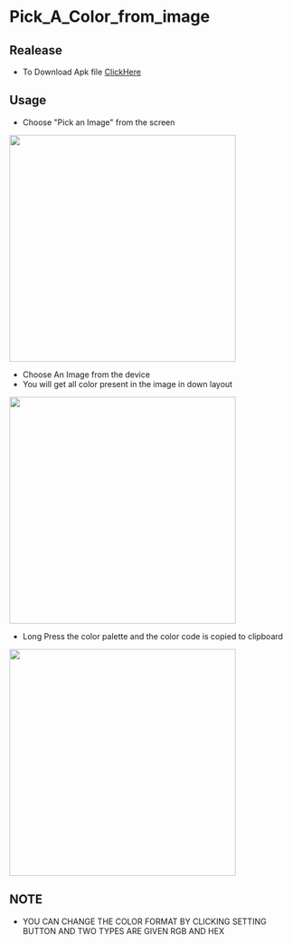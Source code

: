 # Pick_A_Color_from_image
## Realease 
- To Download Apk file [ClickHere](https://github.com/Varshithvhegde/Pick_A_Color_from_image/tree/master/release)

## Usage  
-  Choose "Pick an Image" from the screen
<!-- ![Screenshot_20220601_210835](https://user-images.githubusercontent.com/80502833/171445713-3115795f-811b-4cf7-a1f6-108b4281105a.jpg) -->

<div>
  <img src="https://user-images.githubusercontent.com/80502833/171445713-3115795f-811b-4cf7-a1f6-108b4281105a.jpg" width="400px"</img> 
</div>





-  Choose An Image from the device  
-  You will get all color present in the image in down layout 
<!-- ![Screenshot_20220601_210850](https://user-images.githubusercontent.com/80502833/171446372-8a90e7c9-9662-4bc8-964a-2ffad764c805.jpg) -->

<div>
  <img src="https://user-images.githubusercontent.com/80502833/171446372-8a90e7c9-9662-4bc8-964a-2ffad764c805.jpg" width="400px"</img> 
 
  </div>
  
-  Long Press the color palette and the color code is copied to clipboard 

<!-- ![Screenshot_20220601_210857](https://user-images.githubusercontent.com/80502833/171447609-c152bcbb-cc84-4d6d-9c10-ec56e59635c2.jpg) -->

<div>
  <img src="https://user-images.githubusercontent.com/80502833/171447609-c152bcbb-cc84-4d6d-9c10-ec56e59635c2.jpg" width="400px"</img> 
 
  </div>
  
  
  
  
## NOTE  
-  YOU CAN CHANGE THE COLOR FORMAT BY CLICKING SETTING BUTTON AND TWO TYPES ARE GIVEN RGB AND HEX
